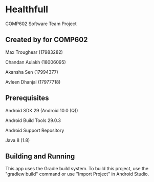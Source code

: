 # Healthfull
COMP602 Software Team Project

## Created by for COMP602
Max Troughear (17983282)

Chandan Aulakh (18006095)

Akansha Sen (17994377)

Avleen Dhanjal (17977718)


## Prerequisites
Android SDK 29 (Android 10.0 (Q))

Android Build Tools 29.0.3

Android Support Repository

Java 8 (1.8)

## Building and Running
This app uses the Gradle build system. To build this project, use the "gradlew build" command or use "Import Project" in Android Studio.
